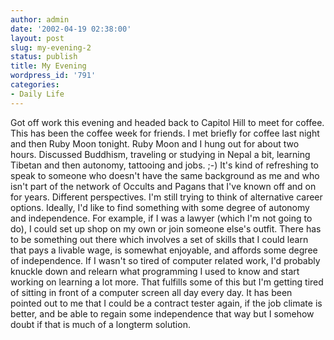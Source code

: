 ```yaml
---
author: admin
date: '2002-04-19 02:38:00'
layout: post
slug: my-evening-2
status: publish
title: My Evening
wordpress_id: '791'
categories:
- Daily Life
---
```


Got off work this evening and headed back to Capitol Hill to meet for
coffee. This has been the coffee week for friends. I met briefly for
coffee last night and then Ruby Moon tonight. Ruby Moon and I hung out
for about two hours. Discussed Buddhism, traveling or studying in Nepal
a bit, learning Tibetan and then autonomy, tattooing and jobs. ;-) It's
kind of refreshing to speak to someone who doesn't have the same
background as me and who isn't part of the network of Occults and Pagans
that I've known off and on for years. Different perspectives. I'm still
trying to think of alternative career options. Ideally, I'd like to find
something with some degree of autonomy and independence. For example, if
I was a lawyer (which I'm not going to do), I could set up shop on my
own or join someone else's outfit. There has to be something out there
which involves a set of skills that I could learn that pays a livable
wage, is somewhat enjoyable, and affords some degree of independence. If
I wasn't so tired of computer related work, I'd probably knuckle down
and relearn what programming I used to know and start working on
learning a lot more. That fulfills some of this but I'm getting tired of
sitting in front of a computer screen all day every day. It has been
pointed out to me that I could be a contract tester again, if the job
climate is better, and be able to regain some independence that way but
I somehow doubt if that is much of a longterm solution.
